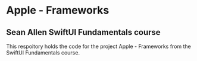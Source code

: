 # Apple - Frameworks
## Sean Allen SwiftUI Fundamentals course

This respoitory holds the code for the project Apple - Frameworks from the SwiftUI Fundamentals course.
